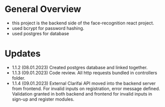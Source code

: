 # General Overview
- this project is the backend side of the face-recognition react project. 
- used bcrypt for password hashing.
- used postgres for database 

# Updates
- 1.1.2 (08.01.2023) Created postgres database and linked together.
- 1.1.3 (09.01.2023) Code review. All http requests bundled in controllers folder.
- 1.1.4 (09.01.2023) External Clarifai API moved into the backend server from frontend. For invalid inputs on registration, error message defined. Validation granted in both backend and frontend for invalid inputs in sign-up and register modules. 